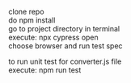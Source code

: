 
clone repo  
do npm install  
go to project directory in terminal  
execute: npx cypress open  
choose browser and run test spec  

to run unit test for converter.js file  
execute: npm run test
